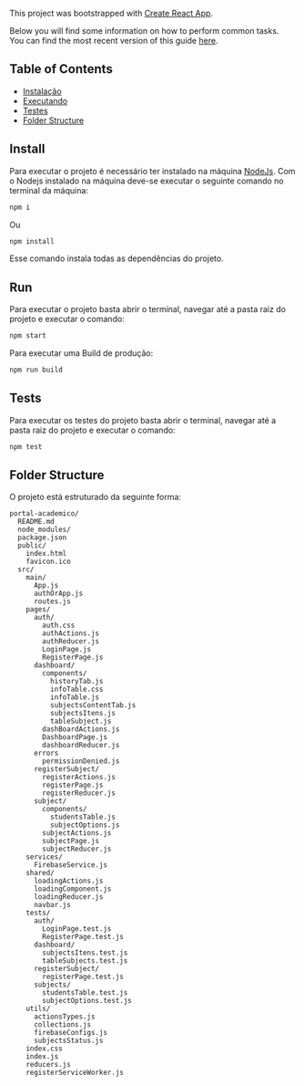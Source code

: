 This project was bootstrapped with [Create React App](https://github.com/facebookincubator/create-react-app).

Below you will find some information on how to perform common tasks.<br>
You can find the most recent version of this guide [here](https://github.com/facebookincubator/create-react-app/blob/master/packages/react-scripts/template/README.md).

## Table of Contents

- [Instalação](#install)
- [Executando](#run)
- [Testes](#tests)
- [Folder Structure](#folder-structure)

## Install

Para executar o projeto é necessário ter instalado na máquina  [NodeJs](https://nodejs.org/en/).
Com o Nodejs instalado na máquina deve-se executar o seguinte comando no terminal da máquina:
```sh
npm i
```
Ou
```sh
npm install
```
Esse comando instala todas as dependências do projeto.

## Run

Para executar o projeto basta abrir o terminal, navegar até a pasta raiz do projeto e executar o comando:
```sh
npm start
```
Para executar uma Build de produção:
```sh
npm run build
```

## Tests

Para executar os testes do projeto basta abrir o terminal, navegar até a pasta raiz do projeto e executar o comando:
```sh
npm test
```

## Folder Structure

O projeto está estruturado da seguinte forma:

```
portal-academico/
  README.md
  node_modules/
  package.json
  public/
    index.html
    favicon.ico
  src/
    main/
      App.js
      authOrApp.js
      routes.js
    pages/
      auth/
        auth.css
        authActions.js
        authReducer.js
        LoginPage.js
        RegisterPage.js
      dashboard/
        components/
          historyTab.js
          infoTable.css
          infoTable.js
          subjectsContentTab.js
          subjectsItens.js
          tableSubject.js
        dashBoardActions.js
        DashboardPage.js
        dashboardReducer.js
      errors
        permissionDenied.js
      registerSubject/
        registerActions.js
        registerPage.js
        registerReducer.js
      subject/
        components/
          studentsTable.js
          subjectOptions.js
        subjectActions.js
        subjectPage.js
        subjectReducer.js
    services/
      FirebaseService.js
    shared/
      loadingActions.js
      loadingComponent.js
      loadingReducer.js
      navbar.js
    tests/
      auth/
        LoginPage.test.js
        RegisterPage.test.js
      dashboard/
        subjectsItens.test.js
        tableSubjects.test.js
      registerSubject/
        registerPage.test.js
      subjects/
        studentsTable.test.js
        subjectOptions.test.js
    utils/
      actionsTypes.js
      collections.js
      firebaseConfigs.js
      subjectsStatus.js
    index.css
    index.js
    reducers.js
    registerServiceWorker.js
```
